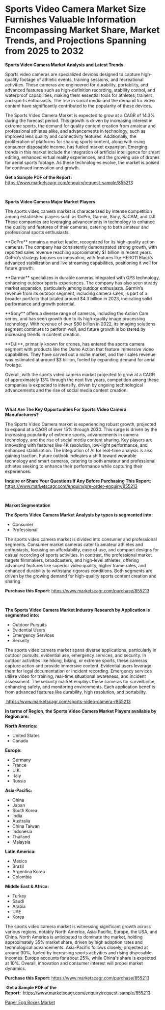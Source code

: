 <p><h1>Sports Video Camera Market Size Furnishes Valuable Information Encompassing Market Share, Market Trends, and Projections Spanning from 2025 to 2032</h1></p><p><strong>Sports Video Camera Market Analysis and Latest Trends</strong></p>
<p><p>Sports video cameras are specialized devices designed to capture high-quality footage of athletic events, training sessions, and recreational activities. These cameras are engineered for durability, portability, and advanced features such as high-definition recording, stability control, and waterproof capabilities, making them essential tools for athletes, trainers, and sports enthusiasts. The rise in social media and the demand for video content have significantly contributed to the popularity of these devices.</p><p>The Sports Video Camera Market is expected to grow at a CAGR of 14.3% during the forecast period. This growth is driven by increasing interest in extreme sports, the demand for quality content creation from amateur and professional athletes alike, and advancements in technology, such as improved lens quality and connectivity features. Additionally, the proliferation of platforms for sharing sports content, along with rising consumer disposable income, has fueled market expansion. Emerging trends in this market include the integration of artificial intelligence for smart editing, enhanced virtual reality experiences, and the growing use of drones for aerial sports footage. As these technologies evolve, the market is poised for continued innovation and growth.</p></p>
<p><strong>Get a Sample PDF of the Report:&nbsp;</strong> <a href="https://www.marketscagr.com/enquiry/request-sample/855213?utm_campaign=1920&utm_medium=2&utm_source=Github&utm_content=ia&utm_term=08022025&utm_id=sports-video-camera">https://www.marketscagr.com/enquiry/request-sample/855213</a></p>
<p>&nbsp;</p>
<p><strong>Sports Video Camera Major Market Players</strong></p>
<p><p>The sports video camera market is characterized by intense competition among established players such as GoPro, Garmin, Sony, SJCAM, and DJI. These companies are leveraging advancements in technology to enhance the quality and features of their cameras, catering to both amateur and professional sports enthusiasts.</p><p>**GoPro** remains a market leader, recognized for its high-quality action cameras. The company has consistently demonstrated strong growth, with reported sales revenue reaching approximately $1 billion in recent years. GoPro’s strategy focuses on innovation, with features like HERO11 Black’s advanced stabilization and live streaming capabilities, positioning it well for future growth.</p><p>**Garmin** specializes in durable cameras integrated with GPS technology, enhancing outdoor sports experiences. The company has also seen steady market expansion, particularly among outdoor enthusiasts. Garmin’s revenue from its outdoor segment, including camera sales, is part of a broader portfolio that totaled around $4.3 billion in 2023, indicating solid performance and growth potential.</p><p>**Sony** offers a diverse range of cameras, including the Action Cam series, and has seen growth due to its high-quality image processing technology. With revenue of over $80 billion in 2022, its imaging solutions segment continues to perform well, and future growth is bolstered by increasing trends in content creation.</p><p>**DJI**, primarily known for drones, has entered the sports camera segment with products like the Osmo Action that feature immersive video capabilities. They have carved out a niche market, and their sales revenue was estimated at around $3 billion, fueled by expanding demand for aerial footage.</p><p>Overall, with the sports video camera market projected to grow at a CAGR of approximately 13% through the next five years, competition among these companies is expected to intensify, driven by ongoing technological advancements and the rise of social media content creation.</p></p>
<p>&nbsp;</p>
<p><strong>What Are The Key Opportunities For Sports Video Camera Manufacturers?</strong></p>
<p><p>The Sports Video Camera market is experiencing robust growth, projected to expand at a CAGR of over 15% through 2030. This surge is driven by the increasing popularity of extreme sports, advancements in camera technology, and the rise of social media content sharing. Key players are innovating with features like 4K resolution, low-light performance, and enhanced stabilization. The integration of AI for real-time analysis is also gaining traction. Future outlook indicates a shift toward wearable technology and smart cameras, catering to both amateur and professional athletes seeking to enhance their performance while capturing their experiences.</p></p>
<p><strong>Inquire or Share Your Questions If Any Before Purchasing This Report:</strong> <a href="https://www.marketscagr.com/enquiry/pre-order-enquiry/855213?utm_campaign=1920&utm_medium=2&utm_source=Github&utm_content=ia&utm_term=08022025&utm_id=sports-video-camera">https://www.marketscagr.com/enquiry/pre-order-enquiry/855213</a></p>
<p>&nbsp;</p>
<p><strong>Market Segmentation</strong></p>
<p><strong>The Sports Video Camera Market Analysis by types is segmented into:</strong></p>
<p><ul><li>Consumer</li><li>Professional</li></ul></p>
<p><p>The sports video camera market is divided into consumer and professional segments. Consumer market cameras cater to amateur athletes and enthusiasts, focusing on affordability, ease of use, and compact designs for casual recording of sports activities. In contrast, the professional market targets filmmakers, broadcasters, and high-level athletes, offering advanced features like superior video quality, higher frame rates, and enhanced durability to withstand rigorous conditions. Both segments are driven by the growing demand for high-quality sports content creation and sharing.</p></p>
<p><strong>Purchase this Report:&nbsp;</strong><a href="https://www.marketscagr.com/purchase/855213?utm_campaign=1920&utm_medium=2&utm_source=Github&utm_content=ia&utm_term=08022025&utm_id=sports-video-camera">https://www.marketscagr.com/purchase/855213</a></p>
<p>&nbsp;</p>
<p><strong>The Sports Video Camera Market Industry Research by Application is segmented into:</strong></p>
<p><ul><li>Outdoor Pursuits</li><li>Evidential Users</li><li>Emergency Services</li><li>Security</li></ul></p>
<p><p>The sports video camera market spans diverse applications, particularly in outdoor pursuits, evidential use, emergency services, and security. In outdoor activities like hiking, biking, or extreme sports, these cameras capture action and provide immersive content. Evidential users leverage them for legal documentation or incident recording. Emergency services utilize video for training, real-time situational awareness, and incident assessment. The security market employs these cameras for surveillance, enhancing safety, and monitoring environments. Each application benefits from advanced features like durability, high resolution, and portability.</p></p>
<p><a href="https://www.marketscagr.com/sports-video-camera-r855213?utm_campaign=1920&utm_medium=2&utm_source=Github&utm_content=ia&utm_term=08022025&utm_id=sports-video-camera">&nbsp;https://www.marketscagr.com/sports-video-camera-r855213</a></p>
<p><strong>In terms of Region, the Sports Video Camera Market Players available by Region are:</strong></p>
<p>
    <p> <strong> North America: </strong>
        <ul>
            <li>United States</li>
            <li>Canada</li>
        </ul>
        </p> 
    <p> <strong> Europe: </strong>
        <ul>
            <li>Germany</li>
            <li>France</li>
            <li>U.K.</li>
            <li>Italy</li>
            <li>Russia</li>
        </ul>
        </p> 
    <p> <strong> Asia-Pacific: </strong>
        <ul>
            <li>China</li>
            <li>Japan</li>
            <li>South Korea</li>
            <li>India</li>
            <li>Australia</li>
            <li>China Taiwan</li>
            <li>Indonesia</li>
            <li>Thailand</li>
            <li>Malaysia</li>
        </ul>
        </p> 
    <p> <strong> Latin America: </strong>
        <ul>
            <li>Mexico</li>
            <li>Brazil</li>
            <li>Argentina Korea</li>
            <li>Colombia</li>
        </ul>
        </p> 
    <p> <strong> Middle East & Africa: </strong>
        <ul>
            <li>Turkey</li>
            <li>Saudi</li>
            <li>Arabia</li>
            <li>UAE</li>
            <li>Korea</li>
        </ul>
    </p>
    </p>
<p><p>The sports video camera market is witnessing significant growth across various regions, notably North America, Asia-Pacific, Europe, the USA, and China. North America is anticipated to dominate the market, holding approximately 35% market share, driven by high adoption rates and technological advancements. Asia-Pacific follows closely, projected at around 30%, fueled by increasing sports activities and rising disposable incomes. Europe accounts for about 25%, while China's share is expected at 10%. Overall, innovation and consumer interest will propel market dynamics.</p></p>
<p><strong>Purchase this Report: </strong><a href="https://www.marketscagr.com/purchase/855213?utm_campaign=1920&utm_medium=2&utm_source=Github&utm_content=ia&utm_term=08022025&utm_id=sports-video-camera">https://www.marketscagr.com/purchase/855213</a></p>
<p>&nbsp;<strong>Get a Sample PDF of the Report:&nbsp;&nbsp;</strong><a href="https://www.marketscagr.com/enquiry/request-sample/855213?utm_campaign=1920&utm_medium=2&utm_source=Github&utm_content=ia&utm_term=08022025&utm_id=sports-video-camera">https://www.marketscagr.com/enquiry/request-sample/855213</a></p>
<p><strong></strong></p>
<p><p><a href="https://github.com/JakirUddin511/Market-Research-Report-List-1/blob/main/paper-egg-boxes-market.md?utm_campaign=1920&utm_medium=2&utm_source=Github&utm_content=ia&utm_term=08022025&utm_id=sports-video-camera">Paper Egg Boxes Market</a></p></p>